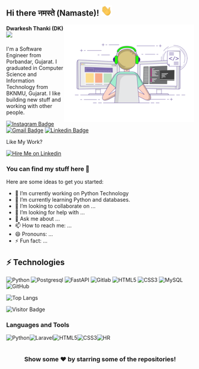 ## Hi there नमस्ते (Namaste)! <img src="https://github.com/inspirasiprogrammer/inspirasiprogrammer/blob/main/wave.gif" width="30px">
<img align="right" alt="GIF" src="https://raw.githubusercontent.com/devSouvik/devSouvik/master/gif3.gif" width="350" style="max-width: 100%;">
<h4> Dwarkesh Thanki (DK) <img src="https://media.giphy.com/media/WUlplcMpOCEmTGBtBW/giphy.gif" width="30"> </h4>
I'm a Software Engineer from Porbandar, Gujarat. I graduated in Computer Science and Information Technology from BKNMU, Gujarat. I like building new stuff and working with other people.


[![Instagram Badge](https://img.shields.io/badge/-@whozdk-purple?style=flat-square&logo=instagram&logoColor=white&link=https://instagram.com/whozdk/)](https://instagram.com/whozdk)
[![Gmail Badge](https://img.shields.io/badge/-dwarkeshthanki738@gmail.com-c14438?style=flat-square&logo=Gmail&logoColor=white&link=mailto:dwarkeshthanki738@gmail.com)](mailto:dwarkeshthanki738@gmail.com)
[![Linkedin Badge](https://img.shields.io/badge/-DwarkeshThanki-blue?style=flat-square&logo=Linkedin&logoColor=white&link=https://www.linkedin.com/in/dwarkeshadmin/)](https://www.linkedin.com/in/dwarkeshadmin)

Like My Work?

[![Hire Me on Linkedin](https://img.shields.io/badge/Hire%20Me%20on-Linkedin-brightgreen?logo=linkedin&style=for-the-badge)](https://www.linkedin.com/in/dwarkeshadmin)

### You can find my stuff here :leaves:


Here are some ideas to get you started:

- 🔭 I’m currently working on Python Technology
- 🌱 I’m currently learning Python and databases.
- 👯 I’m looking to collaborate on ...
- 🤔 I’m looking for help with ...
- 💬 Ask me about ...
- 📫 How to reach me: ...
- 😄 Pronouns: ...
- ⚡ Fun fact: ...

## ⚡ Technologies

<!--- just --->

![Python](https://img.shields.io/badge/-Python-181717?style=flat-square&logo=python)
![Postgresql](https://img.shields.io/badge/-Postgresql-181717?style=flat-square&logo=postgresql)
![FastAPI](https://img.shields.io/badge/-FastAPI-181717?style=flat-square&logo=fastapi)
![Gitlab](https://img.shields.io/badge/-Gitlab-181717?style=flat-square&logo=gitlab)
![HTML5](https://img.shields.io/badge/-HTML5-E34F26?style=flat-square&logo=html5&logoColor=white)
![CSS3](https://img.shields.io/badge/-CSS3-1572B6?style=flat-square&logo=css3)
![MySQL](https://img.shields.io/badge/-MySQL-black?style=flat-square&logo=mysql)
![GitHub](https://img.shields.io/badge/-GitHub-181717?style=flat-square&logo=github)

![Top Langs](https://github-readme-stats.vercel.app/api/top-langs/?username=Prajwal100&hide=TeX&layout=compact)

![Visitor Badge](https://komarev.com/ghpvc/?username=prajwal100&color=green)

### Languages and Tools
<img align="left" src="https://simpleicons.org/icons/python.svg" alt="Python" height="40px" />
<img align="left" src="https://simpleicons.org/icons/laravel.svg" alt="Laravel" height="40px" />
<img align="left" src="https://simpleicons.org/icons/html5.svg" alt="HTML5" height="40px" />
<img align="left" src="https://simpleicons.org/icons/css3.svg" alt="CSS3" height="40px" />
<img align="left" src="https://simpleicons.org/icons/hackerrank.svg" alt="HR" height="40px" />
<br />

#

<div align="center">

### Show some ❤️ by starring some of the repositories!

</div>
